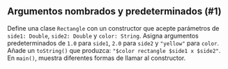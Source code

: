 ## Argumentos nombrados y predeterminados (#1)

Define una clase `Rectangle` con un constructor que acepte parámetros de `side1: Double`, `side2: Double` y `color: String`. Asigna argumentos predeterminados de `1.0` para `side1`, `2.0` para `side2` y `"yellow"` para `color`. Añade un `toString()` que produzca: `"$color rectangle $side1 x $side2"`. En `main()`, muestra diferentes formas de llamar al constructor.